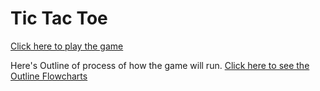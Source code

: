 # Tic Tac Toe 
<a href="https://kenny-136.github.io/tic-tac-toe/" target="_blank"> Click here to play the game</a>

Here's Outline of process of how the game will run.
<a href="https://lucid.app/lucidchart/fd1af22f-a74e-4b84-a7e8-d8a91d4ba286/edit?invitationId=inv_8e6e0e54-85e9-466a-b1f2-0881cb846ea3" target="_blank"> Click here to see the Outline Flowcharts</a>
